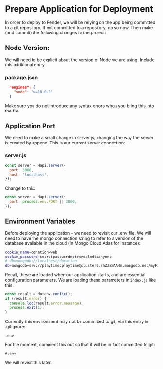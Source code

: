 # Prepare Application for Deployment

In order to deploy to Render, we will be relying on the app being committed to a git repository. If not committed to a repository, do so now.  Then make (and commit) the following changes to the project:

## Node Version:

We will need to be explicit about the version of Node we are using. Include this additional entry

### package.json

~~~json
  "engines": {
    "node": ">=18.0.0"
  }
~~~

Make sure you do not introduce any syntax errors when you bring this into the file.

## Application Port

We need to make a small change in server.js, changing the way the server is created by append. This is our current server connection:

### server.js

```javascript
const server = Hapi.server({
  port: 3000,
  host: 'localhost',
});
```

Change to this:

```javascript
const server = Hapi.server({
  port: process.env.PORT || 3000,
});
```

## Environment Variables

Before deploying the application - we need to revisit our .env file. We will need to have the mongo connection string to refer to a version of the database available in the cloud (in Mongo Cloud Atlas for instance):

```bash
cookie_name=donation-web
cookie_password=secretpasswordnotrevealedtoanyone
# db=mongodb://localhost/donation
db=mongodb+srv://playtime:playtime@cluster0.rhZZZmAA4m.mongodb.net/myFirstDatabase?retryWrites=true&w=majority
```

Recall, these are loaded when our application starts, and are essential configuration parameters. We are loading these parameters in `index.js` like this:

```javascript
const result = dotenv.config();
if (result.error) {
  console.log(result.error.message);
  process.exit(1);
}
```

Currently this environment may not be committed to git, via this entry in .gitignore:

~~~
.env
~~~

For the moment, comment this out so that it will be in fact committed to git:

~~~
#.env
~~~

We will revisit this later.



